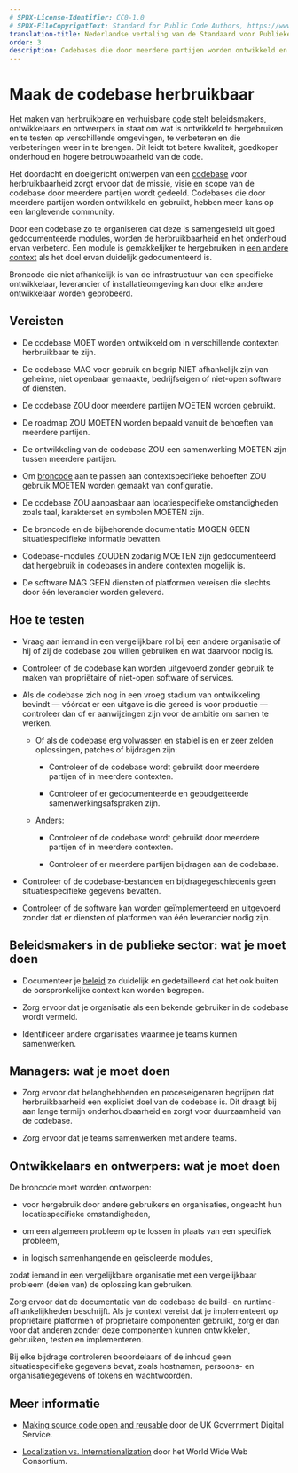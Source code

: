 ```yaml
---
# SPDX-License-Identifier: CC0-1.0
# SPDX-FileCopyrightText: Standard for Public Code Authors, https://www.standardforpubliccode.org/AUTHORS.html
translation-title: Nederlandse vertaling van de Standaard voor Publieke Code
order: 3
description: Codebases die door meerdere partijen worden ontwikkeld en gebruikt, hebben meer kans op een langlevende community.
---
```


# Maak de codebase herbruikbaar

Het maken van herbruikbare en verhuisbare [code](../glossary.html#code) stelt beleidsmakers, ontwikkelaars en ontwerpers in staat om wat is ontwikkeld te hergebruiken en te testen op verschillende omgevingen, te verbeteren en die verbeteringen weer in te brengen. Dit leidt tot betere kwaliteit, goedkoper onderhoud en hogere betrouwbaarheid van de code.

Het doordacht en doelgericht ontwerpen van een [codebase](../glossary.html#codebase) voor herbruikbaarheid zorgt ervoor dat de missie, visie en scope van de codebase door meerdere partijen wordt gedeeld. Codebases die door meerdere partijen worden ontwikkeld en gebruikt, hebben meer kans op een langlevende community.

Door een codebase zo te organiseren dat deze is samengesteld uit goed gedocumenteerde modules, worden de herbruikbaarheid en het onderhoud ervan verbeterd. Een module is gemakkelijker te hergebruiken in [een andere context](../glossary.html#verschillende-contexten) als het doel ervan duidelijk gedocumenteerd is.

Broncode die niet afhankelijk is van de infrastructuur van een specifieke ontwikkelaar, leverancier of installatieomgeving kan door elke andere ontwikkelaar worden geprobeerd.

## Vereisten

- De codebase MOET worden ontwikkeld om in verschillende contexten herbruikbaar te zijn.

- De codebase MAG voor gebruik en begrip NIET afhankelijk zijn van geheime, niet openbaar gemaakte, bedrijfseigen of niet-open software of diensten.

- De codebase ZOU door meerdere partijen MOETEN worden gebruikt.

- De roadmap ZOU MOETEN worden bepaald vanuit de behoeften van meerdere partijen.

- De ontwikkeling van de codebase ZOU een samenwerking MOETEN zijn tussen meerdere partijen.

- Om [broncode](../glossary.html#broncode) aan te passen aan contextspecifieke behoeften ZOU gebruik MOETEN worden gemaakt van configuratie.

- De codebase ZOU aanpasbaar aan locatiespecifieke omstandigheden zoals taal, karakterset en symbolen MOETEN zijn.

- De broncode en de bijbehorende documentatie MOGEN GEEN situatiespecifieke informatie bevatten.

- Codebase-modules ZOUDEN zodanig MOETEN zijn gedocumenteerd dat hergebruik in codebases in andere contexten mogelijk is.

- De software MAG GEEN diensten of platformen vereisen die slechts door één leverancier worden geleverd.

## Hoe te testen

- Vraag aan iemand in een vergelijkbare rol bij een andere organisatie of hij of zij de codebase zou willen gebruiken en wat daarvoor nodig is.

- Controleer of de codebase kan worden uitgevoerd zonder gebruik te maken van propriëtaire of niet-open software of services.

- Als de codebase zich nog in een vroeg stadium van ontwikkeling bevindt — vóórdat er een uitgave is die gereed is voor productie — controleer dan of er aanwijzingen zijn voor de ambitie om samen te werken.

    - Of als de codebase erg volwassen en stabiel is en er zeer zelden oplossingen, patches of bijdragen zijn:

        - Controleer of de codebase wordt gebruikt door meerdere partijen of in meerdere contexten.

        - Controleer of er gedocumenteerde en gebudgetteerde samenwerkingsafspraken zijn.

    - Anders:

        - Controleer of de codebase wordt gebruikt door meerdere partijen of in meerdere contexten.

        - Controleer of er meerdere partijen bijdragen aan de codebase.

- Controleer of de codebase-bestanden en bijdragegeschiedenis geen situatiespecifieke gegevens bevatten.

- Controleer of de software kan worden geïmplementeerd en uitgevoerd zonder dat er diensten of platformen van één leverancier nodig zijn.

## Beleidsmakers in de publieke sector: wat je moet doen

- Documenteer je [beleid](../glossary.html#beleid) zo duidelijk en gedetailleerd dat het ook buiten de oorspronkelijke context kan worden begrepen.

- Zorg ervoor dat je organisatie als een bekende gebruiker in de codebase wordt vermeld.

- Identificeer andere organisaties waarmee je teams kunnen samenwerken.

## Managers: wat je moet doen

- Zorg ervoor dat belanghebbenden en proceseigenaren begrijpen dat herbruikbaarheid een expliciet doel van de codebase is. Dit draagt bij aan lange termijn onderhoudbaarheid en zorgt voor duurzaamheid van de codebase.

- Zorg ervoor dat je teams samenwerken met andere teams.

## Ontwikkelaars en ontwerpers: wat je moet doen

De broncode moet worden ontworpen:

- voor hergebruik door andere gebruikers en organisaties, ongeacht hun locatiespecifieke omstandigheden,

- om een algemeen probleem op te lossen in plaats van een specifiek probleem,

- in logisch samenhangende en geïsoleerde modules,

zodat iemand in een vergelijkbare organisatie met een vergelijkbaar probleem (delen van) de oplossing kan gebruiken.

Zorg ervoor dat de documentatie van de codebase de build- en runtime-afhankelijkheden beschrijft. Als je context vereist dat je implementeert op propriëtaire platformen of propriëtaire componenten gebruikt, zorg er dan voor dat anderen zonder deze componenten kunnen ontwikkelen, gebruiken, testen en implementeren.

Bij elke bijdrage controleren beoordelaars of de inhoud geen situatiespecifieke gegevens bevat, zoals hostnamen, persoons- en organisatiegegevens of tokens en wachtwoorden.

## Meer informatie

* [Making source code open and reusable](https://www.gov.uk/service-manual/technology/making-source-code-open-and-reusable) door de UK Government Digital Service.

* [Localization vs. Internationalization](https://www.w3.org/International/questions/qa-i18n) door het World Wide Web Consortium.
